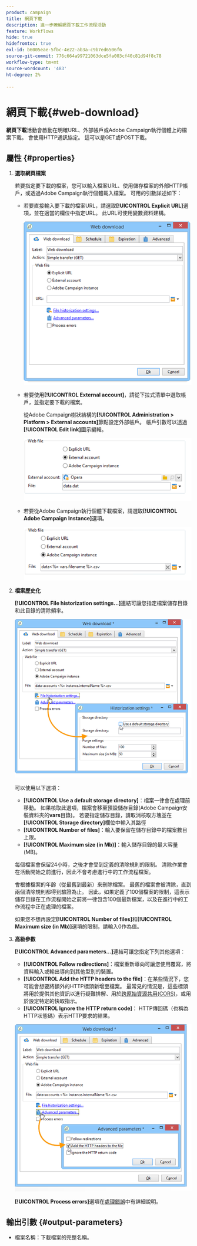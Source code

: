 ```yaml
---
product: campaign
title: 網頁下載
description: 進一步瞭解網頁下載工作流程活動
feature: Workflows
hide: true
hidefromtoc: true
exl-id: b6005eae-5fbc-4e22-ab3a-c9b7ed6506f6
source-git-commit: 776c664a99721063dce5fa003cf40c81d94f8c78
workflow-type: tm+mt
source-wordcount: '483'
ht-degree: 2%

---
```


# 網頁下載{#web-download}



**網頁下載**&#x200B;活動會啟動在明確URL、外部帳戶或Adobe Campaign執行個體上的檔案下載。 會使用HTTP通訊協定。 這可以是GET或POST下載。

## 屬性 {#properties}

1. **選取網頁檔案**

   若要指定要下載的檔案，您可以輸入檔案URL、使用儲存檔案的外部HTTP帳戶，或透過Adobe Campaign執行個體載入檔案。 可用的引數詳述如下：

   * 若要直接輸入要下載的檔案URL，請選取&#x200B;**[!UICONTROL Explicit URL]**&#x200B;選項，並在適當的欄位中指定URL。 此URL可使用變數資料建構。

     ![](assets/download_web_edit.png)

   * 若要使用&#x200B;**[!UICONTROL External account]**，請從下拉式清單中選取帳戶，並指定要下載的檔案。

     從Adobe Campaign樹狀結構的&#x200B;**[!UICONTROL Administration > Platform > External accounts]**&#x200B;節點設定外部帳戶。 帳戶引數可以透過&#x200B;**[!UICONTROL Edit link]**&#x200B;圖示編輯。

     ![](assets/download_web_edit_external.png)

   * 若要從Adobe Campaign執行個體下載檔案，請選取&#x200B;**[!UICONTROL Adobe Campaign Instance]**&#x200B;選項。

     ![](assets/download_web_edit_instance.png)

1. **檔案歷史化**

   **[!UICONTROL File historization settings...]**&#x200B;連結可讓您指定檔案儲存目錄和此目錄的清除頻率。

   ![](assets/download_web_edit_hist.png)

   可以使用以下選項：

   * **[!UICONTROL Use a default storage directory]**：檔案一律會在處理前移動。 如果核取此選項，檔案會移至預設儲存目錄(Adobe Campaign安裝資料夾的&#x200B;**vars**&#x200B;目錄)。 若要指定儲存目錄，請取消核取方塊並在&#x200B;**[!UICONTROL Storage directory]**&#x200B;欄位中輸入其路徑
   * **[!UICONTROL Number of files]**：輸入要保留在儲存目錄中的檔案數目上限。
   * **[!UICONTROL Maximum size (in Mb)]**：輸入儲存目錄的最大容量(MB)。

   每個檔案會保留24小時，之後才會受到定義的清除規則的限制。 清除作業會在活動開始之前進行，因此不會考慮進行中的工作流程檔案。

   會根據檔案的年齡（從最舊到最新）來刪除檔案。 最舊的檔案會被清除，直到兩個清除規則都得到驗證為止。 因此，如果定義了100個檔案的限制，這表示儲存目錄在工作流程開始之前將一律包含100個最新檔案，以及在進行中的工作流程中正在處理的檔案。

   如果您不想再設定&#x200B;**[!UICONTROL Number of files]**&#x200B;和&#x200B;**[!UICONTROL Maximum size (in Mb)]**&#x200B;選項的限制，請輸入0作為值。

1. **高級參數**

   **[!UICONTROL Advanced parameters...]**&#x200B;連結可讓您指定下列其他選項：

   * **[!UICONTROL Follow redirections]**：檔案重新導向可讓您使用覆寫，將資料輸入或輸出導向到其他型別的裝置。
   * **[!UICONTROL Add the HTTP headers to the file]**：在某些情況下，您可能會想要將額外的HTTP標頭新增至檔案。 最常見的情況是，這些標頭將用於提供其他資訊以進行疑難排解、用於[跨原始資源共用(CORS)](https://developer.mozilla.org/docs/Web/HTTP/CORS)，或用於設定特定的快取指示。
   * **[!UICONTROL Ignore the HTTP return code]**： HTTP傳回碼（也稱為HTTP狀態碼）表示HTTP要求的結果。

   ![](assets/download_web_edit_advanced.png)

   **[!UICONTROL Process errors]**&#x200B;選項在[處理錯誤](monitoring-workflow-execution.md#processing-errors)中有詳細說明。

## 輸出引數 {#output-parameters}

* 檔案名稱：下載檔案的完整名稱。

